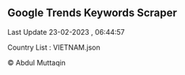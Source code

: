 

## Google Trends Keywords Scraper 
 
Last Update 23-02-2023 , 06:44:57

Country List :
VIETNAM.json



© Abdul Muttaqin 
